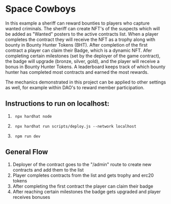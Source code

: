 # Space Cowboys

In this example a sheriff can reward bounties to players who capture wanted criminals. The sheriff can create NFT's of the suspects which will be added as "Wanted" posters to the active contracts list. When a player completes the contract they will receive the NFT as a trophy along with bounty in Bounty Hunter Tokens (BHT). After completion of the first contract a player can claim their Badge, which is a dynamic NFT. Afer completing certain milestones (set by the deployer of the game contract), the badge will upgrade (bronze, silver, gold), and the player will receive a bonus in Bounty Hunter Tokens. A leaderboard keeps track of which bounty hunter has completed most contracts and earned the most rewards.

The mechanics demonstrated in this project can be applied to other settings as well, for example within DAO's to reward member participation.

## Instructions to run on localhost:

1.      npx hardhat node
2.      npx hardhat run scripts/deploy.js --network localhost
3.      npm run dev

## General Flow

1. Deployer of the contract goes to the "/admin" route to create new contracts and add them to the list
2. Player completes contracts from the list and gets trophy and erc20 tokens
3. After completing the first contract the player can claim their badge
4. After reaching certain milestones the badge gets upgraded and player receives bonuses
